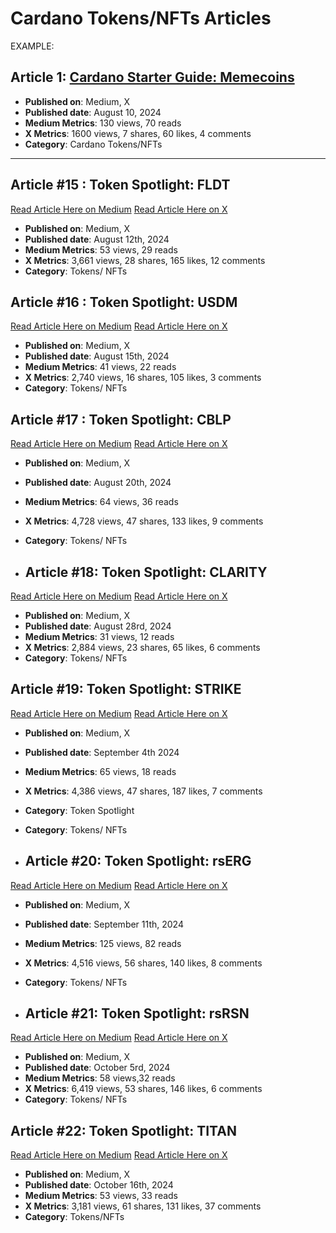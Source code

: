 # Cardano Tokens/NFTs Articles

EXAMPLE:
## Article 1: [Cardano Starter Guide: Memecoins](https://medium.com/link-to-article)
- **Published on**: Medium, X
- **Published date**: August 10, 2024
- **Medium Metrics**: 130 views, 70 reads
- **X Metrics**: 1600 views, 7 shares, 60 likes, 4 comments
- **Category**: Cardano Tokens/NFTs

---

## Article #15 : Token Spotlight: FLDT
[Read Article Here on Medium](https://medium.com/tap-in-with-taptools/token-spotlight-fldt-3718c67c485b)
[Read Article Here on X](https://x.com/TapTools/status/1823001240998965714)

- **Published on**: Medium, X
- **Published date**: August 12th, 2024
- **Medium Metrics**: 53 views, 29 reads
- **X Metrics**: 3,661 views, 28 shares, 165 likes, 12 comments  
- **Category**: Tokens/ NFTs

## Article #16 : Token Spotlight: USDM
[Read Article Here on Medium]( https://medium.com/tap-in-with-taptools/token-spotlight-usdm-71e00d66a35f)
[Read Article Here on X]( https://x.com/TapTools/status/1824194963728634112)

- **Published on**: Medium, X
- **Published date**: August 15th, 2024  
- **Medium Metrics**: 41 views, 22 reads
- **X Metrics**: 2,740 views, 16 shares, 105 likes, 3 comments  
- **Category**: Tokens/ NFTs

## Article #17 : Token Spotlight: CBLP
[Read Article Here on Medium]( https://medium.com/tap-in-with-taptools/token-spotlight-cblp-d08fc6cbda25)
[Read Article Here on X]( https://x.com/TapTools/status/1826008182583603509)

- **Published on**: Medium, X
- **Published date**: August 20th, 2024  
- **Medium Metrics**: 64 views, 36 reads
- **X Metrics**: 4,728 views, 47 shares, 133 likes, 9 comments
- **Category**: Tokens/ NFTs

- ## Article #18: Token Spotlight: CLARITY
[Read Article Here on Medium]( https://medium.com/tap-in-with-taptools/token-spotlight-clarity-51539908d85d)
[Read Article Here on X]( https://x.com/TapTools/status/1828856321682075830)

- **Published on**: Medium, X
- **Published date**: August 28rd, 2024  
- **Medium Metrics**: 31 views, 12 reads
- **X Metrics**: 2,884 views, 23 shares, 65 likes, 6 comments
- **Category**: Tokens/ NFTs

## Article #19: Token Spotlight: STRIKE
[Read Article Here on Medium]( https://medium.com/tap-in-with-taptools/token-spotlight-strike-a0d172a286e0)
[Read Article Here on X]( https://x.com/TapTools/status/1831445484503990331)

- **Published on**: Medium, X
- **Published date**: September 4th 2024
- **Medium Metrics**: 65 views, 18 reads
- **X Metrics**: 4,386 views, 47 shares, 187 likes, 7 comments
- **Category**: Token Spotlight
- **Category**: Tokens/ NFTs

- ## Article #20: Token Spotlight: rsERG
[Read Article Here on Medium]( https://medium.com/tap-in-with-taptools/token-spotlight-rserg-37c2457c8140)
[Read Article Here on X]( https://x.com/TapTools/status/1833903760848060509)

- **Published on**: Medium, X
- **Published date**: September 11th, 2024
- **Medium Metrics**: 125 views, 82 reads
- **X Metrics**: 4,516 views, 56 shares, 140 likes, 8 comments
- **Category**: Tokens/ NFTs

- ## Article #21: Token Spotlight: rsRSN
[Read Article Here on Medium]( https://medium.com/tap-in-with-taptools/token-spotlight-rsrsn-e1f18809b21d  )
[Read Article Here on X](https://x.com/TapTools/status/1842618289987698977  )

- **Published on**: Medium, X
- **Published date**: October 5rd, 2024
- **Medium Metrics**: 58 views,32 reads
- **X Metrics**: 6,419 views, 53 shares, 146 likes, 6 comments
- **Category**: Tokens/ NFTs

## Article #22: Token Spotlight: TITAN
[Read Article Here on Medium]( https://medium.com/tap-in-with-taptools/token-spotlight-titan-431bb78e3f30 )
[Read Article Here on X](https://x.com/TapTools/status/1846604521331441690 )

- **Published on**: Medium, X
- **Published date**: October 16th, 2024
- **Medium Metrics**: 53 views, 33 reads
- **X Metrics**: 3,181 views, 61 shares, 131 likes, 37 comments
- **Category**: Tokens/NFTs

